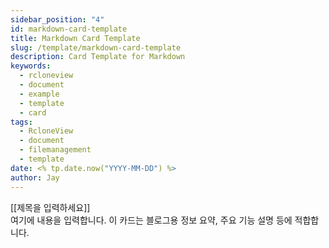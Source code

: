 ```yaml
---
sidebar_position: "4"
id: markdown-card-template
title: Markdown Card Template
slug: /template/markdown-card-template
description: Card Template for Markdown
keywords:
  - rcloneview
  - document
  - example
  - template
  - card
tags:
  - RcloneView
  - document
  - filemanagement
  - template
date: <% tp.date.now("YYYY-MM-DD") %>
author: Jay
---
```

<!-- 📦 카드 컴포넌트 (Obsidian & Docusaurus 공통 사용 가능) -->
<div class="card">
  <div class="card-title">[[제목을 입력하세요]]</div>
  <div class="card-content">
    여기에 내용을 입력합니다. 이 카드는 블로그용 정보 요약, 주요 기능 설명 등에 적합합니다.
  </div>
</div>

